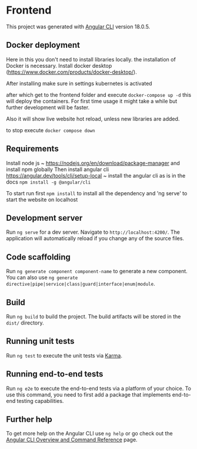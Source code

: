 # Frontend

This project was generated with [Angular CLI](https://github.com/angular/angular-cli) version 18.0.5.

## Docker deployment

Here in this you don't need to install libraries locally. the installation of Docker is necessary. Install docker desktop (https://www.docker.com/products/docker-desktop/).

After installing make sure in settings kubernetes is activated 

after which get to the frontend folder and execute `docker-compose up -d` this will deploy the containers.
For first time usage it might take a while but further development will be faster. 

Also it will show live website hot reload, unless new libraries are added. 

to stop execute `docker compose down`


## Requirements

Install node js ~ https://nodejs.org/en/download/package-manager and install npm globally
Then install angular cli
https://angular.dev/tools/cli/setup-local ~ install the angular cli as is in the docs
`npm install -g @angular/cli`


To start run first `npm install` to install all the dependency and 'ng serve' to start the website on localhost
## Development server

Run `ng serve` for a dev server. Navigate to `http://localhost:4200/`. The application will automatically reload if you change any of the source files.

## Code scaffolding

Run `ng generate component component-name` to generate a new component. You can also use `ng generate directive|pipe|service|class|guard|interface|enum|module`.

## Build

Run `ng build` to build the project. The build artifacts will be stored in the `dist/` directory.

## Running unit tests

Run `ng test` to execute the unit tests via [Karma](https://karma-runner.github.io).

## Running end-to-end tests

Run `ng e2e` to execute the end-to-end tests via a platform of your choice. To use this command, you need to first add a package that implements end-to-end testing capabilities.

## Further help

To get more help on the Angular CLI use `ng help` or go check out the [Angular CLI Overview and Command Reference](https://angular.dev/tools/cli) page.
